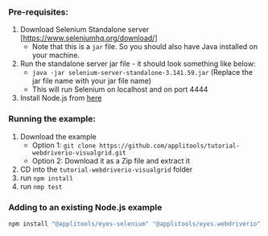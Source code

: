 ### Pre-requisites:

1. Download Selenium Standalone server [https://www.seleniumhq.org/download/]
    * Note that this is a `jar` file. So you should also have Java installed on your machine.
2. Run the standalone server jar file - it should look something like below:
    * `java -jar selenium-server-standalone-3.141.59.jar` (Replace the jar file name with your jar file name)
    * This will run Selenium on localhost and on port 4444
3. Install Node.js from [here](https://nodejs.org/en/)


### Running the example:

1. Download the example
    * Option 1: `git clone https://github.com/applitools/tutorial-webdriverio-visualgrid.git`
    * Option 2: Download it as a Zip file and extract it
2. CD into the `tutorial-webdriverio-visualgrid` folder
3. run `npm install`
4. run `nmp test`

### Adding to an existing Node.js example

```sh
npm install "@applitools/eyes-selenium" "@applitools/eyes.webdriverio" --save-dev

```
